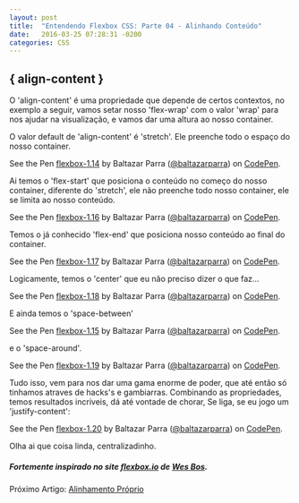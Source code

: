 ```yaml
---
layout: post
title:  "Entendendo Flexbox CSS: Parte 04 - Alinhando Conteúdo"
date:   2016-03-25 07:28:31 -0200
categories: CSS
---
```


## \{ align-content \}

O 'align-content' é uma propriedade que depende de certos contextos, no exemplo a seguir,
vamos setar nosso 'flex-wrap' com o valor 'wrap' para nos ajudar na visualização, e vamos dar uma altura ao nosso container.

O valor default de 'align-content' é 'stretch'. Ele preenche todo o espaço do nosso container.

<p data-height="700" data-theme-id="22766" data-slug-hash="YqVOXm" data-default-tab="result" data-user="baltazarparra" class="codepen">See the Pen <a href="http://codepen.io/baltazarparra/pen/YqVOXm/">flexbox-1.14</a> by Baltazar Parra (<a href="http://codepen.io/baltazarparra">@baltazarparra</a>) on <a href="http://codepen.io">CodePen</a>.</p>
<script async src="//assets.codepen.io/assets/embed/ei.js"></script>

Ai temos o 'flex-start' que posiciona o conteúdo no começo do nosso container, diferente do 'stretch',
ele não preenche todo nosso container, ele se limita ao nosso conteúdo.

<p data-height="600" data-theme-id="22766" data-slug-hash="oxwgYR" data-default-tab="result" data-user="baltazarparra" class="codepen">See the Pen <a href="http://codepen.io/baltazarparra/pen/oxwgYR/">flexbox-1.16</a> by Baltazar Parra (<a href="http://codepen.io/baltazarparra">@baltazarparra</a>) on <a href="http://codepen.io">CodePen</a>.</p>
<script async src="//assets.codepen.io/assets/embed/ei.js"></script>

Temos o já conhecido 'flex-end' que posiciona nosso conteúdo ao final do container.

<p data-height="600" data-theme-id="22766" data-slug-hash="rewajK" data-default-tab="result" data-user="baltazarparra" class="codepen">See the Pen <a href="http://codepen.io/baltazarparra/pen/rewajK/">flexbox-1.17</a> by Baltazar Parra (<a href="http://codepen.io/baltazarparra">@baltazarparra</a>) on <a href="http://codepen.io">CodePen</a>.</p>
<script async src="//assets.codepen.io/assets/embed/ei.js"></script>

Logicamente, temos o 'center' que eu não preciso dizer o que faz...

<p data-height="600" data-theme-id="22766" data-slug-hash="jqwEBL" data-default-tab="result" data-user="baltazarparra" class="codepen">See the Pen <a href="http://codepen.io/baltazarparra/pen/jqwEBL/">flexbox-1.18</a> by Baltazar Parra (<a href="http://codepen.io/baltazarparra">@baltazarparra</a>) on <a href="http://codepen.io">CodePen</a>.</p>
<script async src="//assets.codepen.io/assets/embed/ei.js"></script>

E ainda temos o 'space-between'

<p data-height="600" data-theme-id="22766" data-slug-hash="remZLK" data-default-tab="result" data-user="baltazarparra" class="codepen">See the Pen <a href="http://codepen.io/baltazarparra/pen/remZLK/">flexbox-1.15</a> by Baltazar Parra (<a href="http://codepen.io/baltazarparra">@baltazarparra</a>) on <a href="http://codepen.io">CodePen</a>.</p>
<script async src="//assets.codepen.io/assets/embed/ei.js"></script>

e o 'space-around'.

<p data-height="600" data-theme-id="22766" data-slug-hash="aNwJwQ" data-default-tab="result" data-user="baltazarparra" class="codepen">See the Pen <a href="http://codepen.io/baltazarparra/pen/aNwJwQ/">flexbox-1.19</a> by Baltazar Parra (<a href="http://codepen.io/baltazarparra">@baltazarparra</a>) on <a href="http://codepen.io">CodePen</a>.</p>
<script async src="//assets.codepen.io/assets/embed/ei.js"></script>

Tudo isso, vem para nos dar uma gama enorme de poder, que até então só tinhamos atraves de hacks's e gambiarras.
Combinando as propriedades, temos resultados incriveis, dá até vontade de chorar, Se liga, se eu jogo um 'justify-content':

<p data-height="600" data-theme-id="22766" data-slug-hash="EKXWQG" data-default-tab="result" data-user="baltazarparra" class="codepen">See the Pen <a href="http://codepen.io/baltazarparra/pen/EKXWQG/">flexbox-1.20</a> by Baltazar Parra (<a href="http://codepen.io/baltazarparra">@baltazarparra</a>) on <a href="http://codepen.io">CodePen</a>.</p>
<script async src="//assets.codepen.io/assets/embed/ei.js"></script>

Olha ai que coisa linda, centralizadinho.

##### Fortemente inspirado no site [flexbox.io](http://flexbox.io) de [Wes Bos](http://wesbos.com/).

Próximo Artigo: [Alinhamento Próprio](http://baltazarparra.github.io/css/flexbox/frontend/baltazar/front/end/2016/03/26/entendendo-como-funciona-flexbox-css.html)

